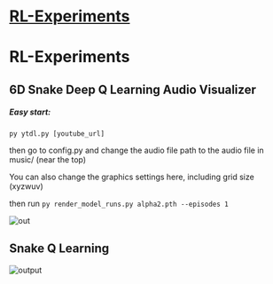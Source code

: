 # [RL-Experiments](https://github.com/dnbt777/RL-Experiments)

# RL-Experiments


## 6D Snake Deep Q Learning Audio Visualizer
##### Easy start:
`py ytdl.py [youtube_url]`

then go to config.py and change the audio file path to the audio file in music/ (near the top)

You can also change the graphics settings here, including grid size (xyzwuv)

then run `py render_model_runs.py alpha2.pth --episodes 1`

![out](https://github.com/dnbt777/RL-Experiments/assets/169108635/f806e2bb-49a9-431c-90f0-68ba00557ad3)



## Snake Q Learning
![output](https://github.com/dnbt777/RL-Experiments/assets/169108635/07eba756-a045-4fbb-9390-984133d0743a)

